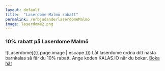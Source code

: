 ```yaml
---
layout: default
title:  "Laserdome Malmö rabatt"
permalink: /erbjudande/laserdomeMalmo
image: laserdome2.png
---
```

### 10% rabatt på Laserdome Malmö
![Laserdome]({{ page.image | escape }})
Låt laserdome ordna ditt nästa barnkalas så får du 10% rabatt. Ange koden KALAS.IO när du bokar. [Boka här](http://malmo.laserdome.se/barnkalas/)
